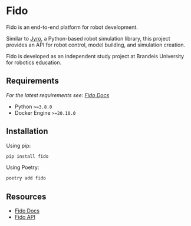 # Fido

Fido is an end-to-end platform for robot development.

Similar to [Jyro](https://github.com/Calysto/jyro), a Python-based robot simulation library, this project provides an API for robot control, model building, and simulation creation.

Fido is developed as an independent study project at Brandeis University for robotics education.

## Requirements

*For the latest requirements see: [Fido Docs](https://hojulian.github.io/fido/docs/getting-started)*

- Python `>=3.8.0`
- Docker Engine `>=20.10.0`

## Installation

Using pip:

```bash
pip install fido
```

Using Poetry:

```bash
poetry add fido
```

## Resources

- [Fido Docs](https://hojulian.github.io/fido/)
- [Fido API](https://hojulian.github.io/fido/docs/reference/api)

